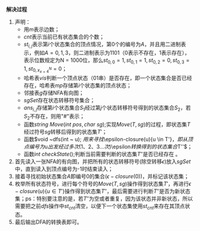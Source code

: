 **解决过程**

1. 声明：
   - 用$m$表示边数；
   - $cnt$表示当前已有状态集合的个数；
   - $st_{i, j}$表示第$i$个状态集合的顶点情况，第$0$个的编号为$A$，并且用二进制表示，例如$A = {0, 1 ,3}$，则二进制表示为1101（0表示不存在，1表示存在），表示位数规定为N = 1000位，那么$st_{0, 0} = 1, st_{0, 1} = 1, st_{0, 2} = 0, st_{0, 3} = 1, st_{0, x_{x= 4}^N } = 0$；
   - 哈希表$vis$判断一个顶点状态（01串）是否存在，即一个状态集合是否已经存在，哈希表$mp$存储第$i$个状态集的顶点状态；
   - 邻接表$g$存储NFA有向图；
   - $sgSet$存在状态转移符号集合；
   - $ans_{i, j}$存储第$i$个状态集合$S_1$经过第$j$个状态转移符号得到的状态集合$S_2$，若$S_2$不存在，则用"#"表示；
   - 函数$string~ Move(int ~pos, char~ sg);$实现$Move(T, sg)$的过程，即状态集$T$经过符号$sg$转移后得到的状态集$T'$；
   - 函数$void ~dfs(int ~ u); $用来寻找$\epsilon-closure(u)\{u \in T'\}$，即从顶点编号为$u$出发经过多次(1、2、3...次)$\epsilon$转换得到的状态集合$T''$；
   - 函数$int ~ checkState();$判断当前需要判断的状态集$T''$是否已经存在 。
2. 首先读入一张NFA的有向图，并把所有的状态转移符号(除空转移$\epsilon$)放入$sgSet$中，直到读入到顶点编号为-1时结束读入；
3. 接着寻找初始状态集合$A$即编号0的集合($\epsilon-closure(0)$)，并标记该状态集；
4. 枚举所有状态符号，进行每个符号的$Move(T, sg)$操作得到状态集$T'$，再进行$\epsilon-closure(u)\{u \in T'\}$操作得到状态集$T''$，最后需要进行判断$T''$是否为新状态集；ps：特别要注意的是，若$T''$为空或者重复，因为该状态并非新状态，所以需要把之前$dfs$操作中$st_{cnt}$清空，以便下一个状态集使用$st_{cnt}$来存在其顶点状态。
5. 最后输出DFA的转换表即可。
